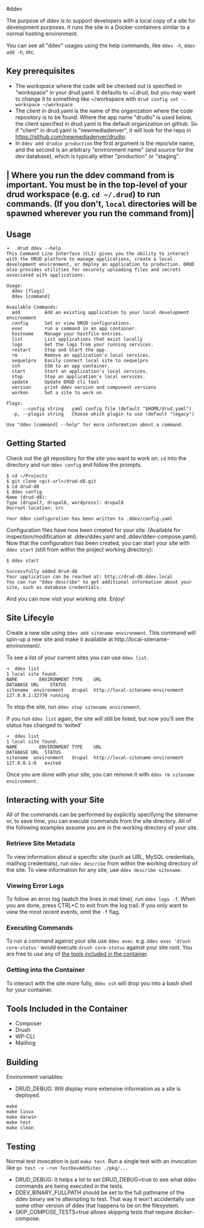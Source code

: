 #ddev

The purpose of *ddev* is to support developers with a local copy of a site for development purposes. It runs the site in a Docker containers similar to a normal hosting environment.

You can see all "ddev" usages using the help commands, like `ddev -h`, `ddev add -h`, etc.

## Key prerequisites
- The *workspace* where the code will be checked out is specified in "workspace" in your drud.yaml. It defaults to ~/.drud, but you may want to change it to something like ~/workspace with `drud config set --workspace ~/workspace`
- The *client* in drud.yaml is the name of the organization where the code repository is to be found. Where the app name "drudio" is used below, the client specified in drud.yaml is the default organization on github. So if "client" in drud.yaml is "newmediadenver", it will look for the repo in https://github.com/newmediadenver/drudio.
- In `ddev add drudio production` the first argument is the repo/site name, and the second is an arbitrary "environment name" (and source for the dev database), which is typically either "production" or "staging".

| Where you run the ddev command from is important. You must be in the top-level of your drud workspace (e.g. `cd ~/.drud`) to run commands. (If you don't, `local` directories will be spawned wherever you run the command from)|
---

## Usage
```
➜  .drud ddev --help
This Command Line Interface (CLI) gives you the ability to interact with the DRUD platform to manage applications, create a local development environment, or deploy an application to production. DRUD also provides utilities for securely uploading files and secrets associated with applications.

Usage:
  ddev [flags]
  ddev [command]

Available Commands:
  add         Add an existing application to your local development environment
  config      Set or view DRUD configurations.
  exec        run a command in an app container.
  hostname    Manage your hostfile entries.
  list        List applications that exist locally
  logs        Get the logs from your running services.
  restart     Stop and Start the app.
  rm          Remove an application's local services.
  sequelpro   Easily connect local site to sequelpro
  ssh         SSH to an app container.
  start       Start an application's local services.
  stop        Stop an application's local services.
  update      Update DRUD cli tool
  version     print ddev version and component versions
  workon      Set a site to work on

Flags:
      --config string   yaml config file (default "$HOME/drud.yaml")
  -p, --plugin string   Choose which plugin to use (default "legacy")

Use "ddev [command] --help" for more information about a command.
```


## Getting Started
Check out the git repository for the site you want to work on. `cd` into the directory and run `ddev config` and follow the prompts.

```
$ cd ~/Projects
$ git clone <git-url>/drud-d8.git
$ cd drud-d8 
$ ddev config
Name (drud-d8):
Type [drupal7, drupal8, wordpress]: drupal8
Docroot location: src

Your ddev configuration has been written to .ddev/config.yaml
```
Configuration files have now been created for your site. (Available for inspection/modification at .ddev/ddev.yaml and .ddev/ddev-compose.yaml).
Now that the configuration has been created, you can start your site with `ddev start` (still from within the project working directory):
```
$ ddev start

Successfully added drud-d8
Your application can be reached at: http://drud-d8.ddev.local
You can run "ddev describe" to get additional information about your site, such as database credentials.
```
And you can now visit your working site. Enjoy!

## Site Lifecyle
Create a new site using `ddev add sitename environment`. This command will spin-up a new site and make it available at http://local-sitename-environment/.

To see a list of your current sites you can use `ddev list`.

```
➜  ddev list
1 local site found.
NAME        ENVIRONMENT TYPE    URL                                 DATABASE URL    STATUS
sitename  environment   drupal  http://local-sitename-environment 127.0.0.1:32770 running
```

To stop the site, run `ddev stop sitename environment`.

If you run `ddev list` again, the site will still be listed, but now you'll see the status has changed to 'exited'

```
➜  ddev list
1 local site found.
NAME        ENVIRONMENT TYPE    URL                                 DATABASE URL  STATUS
sitename  environment   drupal  http://local-sitename-environment 127.0.0.1:0   exited
```

Once you are done with your site, you can remove it with `ddev rm sitename environment`.

## Interacting with your Site
All of the commands can be performed by explicitly specifying the sitename or, to save time, you can execute commands from the site directory. All of the following examples assume you are in the working directory of your site.

### Retrieve Site Metadata
To view information about a specific site (such as URL, MySQL credentials, mailhog credentials), run `ddev describe` from within the working directory of the site. To view information for any site, use `ddev describe sitename`. 

### Viewing Error Logs
To follow an error log (watch the lines in real time), run `ddev logs -f`. When you are done, press CTRL+C to exit from the log trail. If you only want to view the most recent events, omit the `-f` flag.

### Executing Commands
To run a command against your site use `ddev exec`. e.g. `ddev exec 'drush core-status'` would execute `drush core-status` against your site root. You are free to use any of [the tools included in the container](#tools-included-in-the-container).

### Getting into the Container
To interact with the site more fully, `ddev ssh` will drop you into a bash shell for your container.

## Tools Included in the Container
- Composer
- Drush
- WP-CLI
- Mailhog

## Building
 Environment variables:
 * DRUD_DEBUG: Will display more extensive information as a site is deployed.
 
 ```
 make 
 make linux
 make darwin
 make test
 make clean
 ```

## Testing
Normal test invocation is just `make test`. Run a single test with an invocation like `go test -v -run TestDevAddSites ./pkg/...`

* DRUD_DEBUG: It helps a lot to set DRUD_DEBUG=true to see what ddev commands are being executed in the tests.
* DDEV_BINARY_FULLPATH should be set to the full pathname of the ddev binary we're attempting to test. That way it won't accidentally use some other version of ddev that happens to be on the filesystem.
* SKIP_COMPOSE_TESTS=true allows skipping tests that require docker-compose. 
